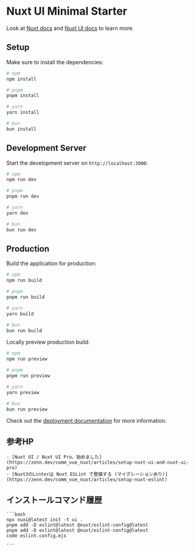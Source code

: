# Nuxt UI Minimal Starter

Look at [Nuxt docs](https://nuxt.com/docs/getting-started/introduction) and [Nuxt UI docs](https://ui.nuxt.com) to learn more.

## Setup

Make sure to install the dependencies:

```bash
# npm
npm install

# pnpm
pnpm install

# yarn
yarn install

# bun
bun install
```

## Development Server

Start the development server on `http://localhost:3000`:

```bash
# npm
npm run dev

# pnpm
pnpm run dev

# yarn
yarn dev

# bun
bun run dev
```

## Production

Build the application for production:

```bash
# npm
npm run build

# pnpm
pnpm run build

# yarn
yarn build

# bun
bun run build
```

Locally preview production build:

```bash
# npm
npm run preview

# pnpm
pnpm run preview

# yarn
yarn preview

# bun
bun run preview
```

Check out the [deployment documentation](https://nuxt.com/docs/getting-started/deployment) for more information.


## 参考HP

    - [Nuxt UI / Nuxt UI Pro、始めました](https://zenn.dev/comm_vue_nuxt/articles/setup-nuxt-ui-and-nuxt-ui-pro)
    - [Nuxt3のLinterは Nuxt ESLint で整備する (マイグレーションあり)](https://zenn.dev/comm_vue_nuxt/articles/setup-nuxt-eslint)

## インストールコマンド履歴

    ```bash
    npx nuxi@latest init -t ui .
    pnpm add -D eslint@latest @nuxt/eslint-config@latest
    pnpm add -D eslint@latest @nuxt/eslint-config@latest
    code eslint.config.mjs
    
    ```
